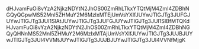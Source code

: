 dHJvamFuOi8vYzA2NjkzNDYtN2JhOS00ZmRhLTkxYTQtMjM4ZmI4ZDBhNGQyQGpwMS52Mnl5ZHMuY2M6MzIxMTEjUmVsYXlfJUYwJTlGJTg3JUFGJUYwJTlGJTg3JUI1SlAtJUYwJTlGJTg3JUFGJUYwJTlGJTg3JUI1SlBfMTQKdHJvamFuOi8vYzA2NjkzNDYtN2JhOS00ZmRhLTkxYTQtMjM4ZmI4ZDBhNGQyQHNnMS52Mnl5ZHMuY2M6MzIxMTAjUmVsYXlfJUYwJTlGJTg3JUJBJUYwJTlGJTg3JUI4VVMtJUYwJTlGJTg3JUJBJUYwJTlGJTg3JUI4VVNfMjgK